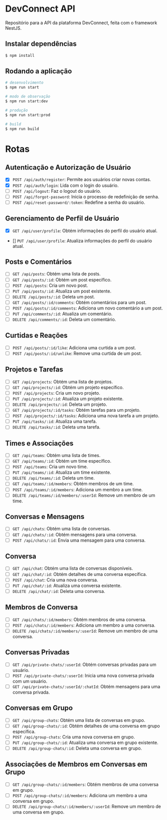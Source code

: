 # DevConnect API

Repositório para a API da plataforma DevConnect, feita com o framework NestJS.

## Instalar dependências

```bash
$ npm install
```

## Rodando a aplicação

```bash
# desenvolvimento
$ npm run start

# modo de observação
$ npm run start:dev

# produção
$ npm run start:prod

# build
$ npm run build
```

# Rotas

## Autenticação e Autorização de Usuário

- [x] `POST /api/auth/register`: Permite aos usuários criar novas contas.
- [x] `POST /api/auth/login`: Lida com o login do usuário.
- [ ] `POST /api/logout`: Faz o logout do usuário.
- [ ] `POST /api/forgot-password`: Inicia o processo de redefinição de senha.
- [ ] `POST /api/reset-password/:token`: Redefine a senha do usuário.

## Gerenciamento de Perfil de Usuário

- [x] `GET /api/user/profile`: Obtém informações do perfil do usuário atual.
- [] `PUT /api/user/profile`: Atualiza informações do perfil do usuário atual.

## Posts e Comentários

- [ ] `GET /api/posts`: Obtém uma lista de posts.
- [ ] `GET /api/posts/:id`: Obtém um post específico.
- [ ] `POST /api/posts`: Cria um novo post.
- [ ] `PUT /api/posts/:id`: Atualiza um post existente.
- [ ] `DELETE /api/posts/:id`: Deleta um post.
- [ ] `GET /api/posts/:id/comments`: Obtém comentários para um post.
- [ ] `POST /api/posts/:id/comments`: Adiciona um novo comentário a um post.
- [ ] `PUT /api/comments/:id`: Atualiza um comentário.
- [ ] `DELETE /api/comments/:id`: Deleta um comentário.

## Curtidas e Reações

- [ ] `POST /api/posts/:id/like`: Adiciona uma curtida a um post.
- [ ] `POST /api/posts/:id/unlike`: Remove uma curtida de um post.

## Projetos e Tarefas

- [ ] `GET /api/projects`: Obtém uma lista de projetos.
- [ ] `GET /api/projects/:id`: Obtém um projeto específico.
- [ ] `POST /api/projects`: Cria um novo projeto.
- [ ] `PUT /api/projects/:id`: Atualiza um projeto existente.
- [ ] `DELETE /api/projects/:id`: Deleta um projeto.
- [ ] `GET /api/projects/:id/tasks`: Obtém tarefas para um projeto.
- [ ] `POST /api/projects/:id/tasks`: Adiciona uma nova tarefa a um projeto.
- [ ] `PUT /api/tasks/:id`: Atualiza uma tarefa.
- [ ] `DELETE /api/tasks/:id`: Deleta uma tarefa.

## Times e Associações

- [ ] `GET /api/teams`: Obtém uma lista de times.
- [ ] `GET /api/teams/:id`: Obtém um time específico.
- [ ] `POST /api/teams`: Cria um novo time.
- [ ] `PUT /api/teams/:id`: Atualiza um time existente.
- [ ] `DELETE /api/teams/:id`: Deleta um time.
- [ ] `GET /api/teams/:id/members`: Obtém membros de um time.
- [ ] `POST /api/teams/:id/members`: Adiciona um membro a um time.
- [ ] `DELETE /api/teams/:id/members/:userId`: Remove um membro de um time.

## Conversas e Mensagens

- [ ] `GET /api/chats`: Obtém uma lista de conversas.
- [ ] `GET /api/chats/:id`: Obtém mensagens para uma conversa.
- [ ] `POST /api/chats/:id`: Envia uma mensagem para uma conversa.

## Conversa

- [ ] `GET /api/chat`: Obtém uma lista de conversas disponíveis.
- [ ] `GET /api/chat/:id`: Obtém detalhes de uma conversa específica.
- [ ] `POST /api/chat`: Cria uma nova conversa.
- [ ] `PUT /api/chat/:id`: Atualiza uma conversa existente.
- [ ] `DELETE /api/chat/:id`: Deleta uma conversa.

## Membros de Conversa

- [ ] `GET /api/chats/:id/members`: Obtém membros de uma conversa.
- [ ] `POST /api/chats/:id/members`: Adiciona um membro a uma conversa.
- [ ] `DELETE /api/chats/:id/members/:userId`: Remove um membro de uma conversa.

## Conversas Privadas

- [ ] `GET /api/private-chats/:userId`: Obtém conversas privadas para um usuário.
- [ ] `POST /api/private-chats/:userId`: Inicia uma nova conversa privada com um usuário.
- [ ] `GET /api/private-chats/:userId/:chatId`: Obtém mensagens para uma conversa privada.

## Conversas em Grupo

- [ ] `GET /api/group-chats`: Obtém uma lista de conversas em grupo.
- [ ] `GET /api/group-chats/:id`: Obtém detalhes de uma conversa em grupo específica.
- [ ] `POST /api/group-chats`: Cria uma nova conversa em grupo.
- [ ] `PUT /api/group-chats/:id`: Atualiza uma conversa em grupo existente.
- [ ] `DELETE /api/group-chats/:id`: Deleta uma conversa em grupo.

## Associações de Membros em Conversas em Grupo

- [ ] `GET /api/group-chats/:id/members`: Obtém membros de uma conversa em grupo.
- [ ] `POST /api/group-chats/:id/members`: Adiciona um membro a uma conversa em grupo.
- [ ] `DELETE /api/group-chats/:id/members/:userId`: Remove um membro de uma conversa em grupo.
